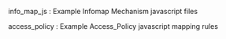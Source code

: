 info_map_js : 
Example Infomap Mechanism javascript files

access_policy : 
Example Access_Policy javascript mapping rules
